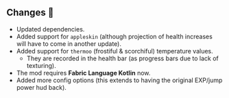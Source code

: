 ## Changes 🌽
- Updated dependencies.
- Added support for `appleskin` (although projection of health increases will have to come in another update).
- Added support for `thermoo` (frostiful & scorchiful) temperature values.
  - They are recorded in the health bar (as progress bars due to lack of texturing).
- The mod requires **Fabric Language Kotlin** now.
- Added more config options (this extends to having the original EXP/jump power hud back).